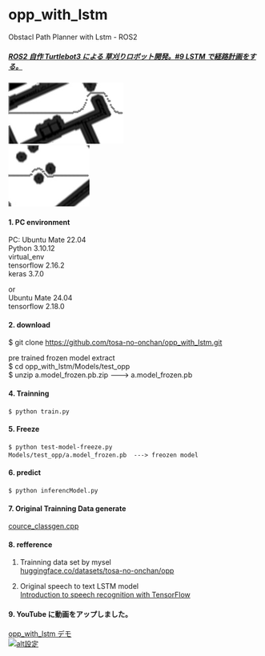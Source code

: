 # opp_with_lstm  
Obstacl Path Planner with Lstm - ROS2
##### [ROS2 自作 Turtlebot3 による 草刈りロボット開発。#9 LSTM で経路計画をする。](http://www.netosa.com/blog/2024/11/ros2-turtlebot3-9-lstm.html)  
![inferencModel result](https://github.com/tosa-no-onchan/opp_with_lstm/blob/main/work/v_245.jpg)  
![inferencModel result2](https://github.com/tosa-no-onchan/opp_with_lstm/blob/main/work/v_6.jpg)  

#### 1. PC environment  
PC: Ubuntu Mate 22.04  
Python 3.10.12  
virtual_env  
tensorflow 2.16.2  
keras 3.7.0  

or  
Ubuntu Mate 24.04  
tensorflow 2.18.0  

#### 2. download  
   $ git clone https://github.com/tosa-no-onchan/opp_with_lstm.git
   
   pre trained frozen model extract  
   $ cd opp_with_lstm/Models/test_opp  
   $ unzip a.model_frozen.pb.zip     ---> a.model_frozen.pb   

#### 4. Trainning
    
    $ python train.py

#### 5. Freeze  

    $ python test-model-freeze.py  
    Models/test_opp/a.model_frozen.pb  ---> freozen model  

#### 6. predict
    
    $ python inferencModel.py

#### 7. Original Trainning Data generate  
   [cource_classgen.cpp](https://github.com/tosa-no-onchan/opp_with_transformer_cpp)  

#### 8. refference  
   1) Trainning data set by mysel  
   [huggingface.co/datasets/tosa-no-onchan/opp](https://huggingface.co/datasets/tosa-no-onchan/opp)  
   
   2) Original speech to text LSTM model  
   [Introduction to speech recognition with TensorFlow](https://pylessons.com/speech-recognition)

#### 9. YouTube に動画をアップしました。  

[opp_with_lstm デモ](https://www.youtube.com/watch?v=PXCq2HicOwA)   
[![alt設定](http://img.youtube.com/vi/PXCq2HicOwA/0.jpg)](https://www.youtube.com/watch?v=PXCq2HicOwA)


